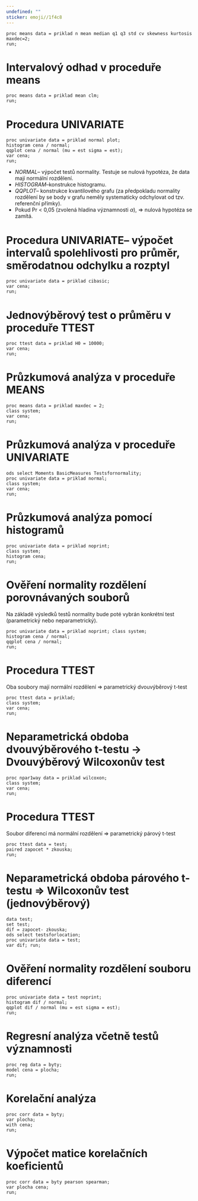 ```yaml
---
undefined: ""
sticker: emoji//1f4c8
---
```

```sas
proc means data = priklad n mean median q1 q3 std cv skewness kurtosis maxdec=2; 
run;
```
# Intervalový odhad v proceduře means
```sas
proc means data = priklad mean clm; 
run;
```
# Procedura UNIVARIATE
```sas
proc univariate data = priklad normal plot; 
histogram cena / normal;
qqplot cena / normal (mu = est sigma = est); 
var cena; 
run;
```
- *NORMAL*– výpočet testů normality. Testuje se nulová hypotéza, že data mají normální rozdělení. 
- *HISTOGRAM*–konstrukce histogramu. 
- *QQPLOT*– konstrukce kvantilového grafu (za předpokladu normality rozdělení by se body v grafu neměly systematicky odchylovat od tzv. referenční přímky).
- Pokud Pr < 0,05 (zvolená hladina významnosti $\alpha$), => nulová hypotéza se zamítá.
# Procedura UNIVARIATE– výpočet intervalů spolehlivosti pro průměr, směrodatnou odchylku a rozptyl
```sas
proc univariate data = priklad cibasic; 
var cena; 
run;
```
# Jednovýběrový test o průměru v proceduře TTEST
```sas
proc ttest data = priklad H0 = 10000; 
var cena; 
run;
```
# Průzkumová analýza v proceduře MEANS
```sas
proc means data = priklad maxdec = 2; 
class system; 
var cena; 
run;
```
# Průzkumová analýza v proceduře UNIVARIATE
```sas
ods select Moments BasicMeasures Testsfornormality;
proc univariate data = priklad normal;
class system; 
var cena;
run;
```
# Průzkumová analýza pomocí histogramů
```sas
proc univariate data = priklad noprint;
class system;
histogram cena; 
run;
```
# Ověření normality rozdělení porovnávaných souborů
Na základě výsledků testů normality bude poté vybrán konkrétní test (parametrický nebo neparametrický).
```sas
proc univariate data = priklad noprint; class system;
histogram cena / normal;
qqplot cena / normal;
run;
```
# Procedura TTEST
Oba soubory mají normální rozdělení => parametrický dvouvýběrový t-test
```sas
proc ttest data = priklad; 
class system; 
var cena; 
run;
```
# Neparametrická obdoba dvouvýběrového t-testu -> Dvouvýběrový Wilcoxonův test
```sas
proc npar1way data = priklad wilcoxon;
class system; 
var cena; 
run;
```
# Procedura TTEST
Soubor diferencí má normální rozdělení => parametrický párový t-test
```sas
proc ttest data = test; 
paired zapocet * zkouska; 
run;
```
# Neparametrická obdoba párového t-testu => Wilcoxonův test (jednovýběrový)
```sas
data test; 
set test; 
dif = zapocet- zkouska; 
ods select testsforlocation; 
proc univariate data = test; 
var dif; run;
```
# Ověření normality rozdělení souboru diferencí
```sas
proc univariate data = test noprint; 
histogram dif / normal; 
qqplot dif / normal (mu = est sigma = est); 
run;
```
# Regresní analýza včetně testů významnosti
```sas
proc reg data = byty;
model cena = plocha;
run;
```
# Korelační analýza
```sas
proc corr data = byty; 
var plocha;
with cena;
run;
```
# Výpočet matice korelačních koeficientů
```sas
proc corr data = byty pearson spearman; 
var plocha cena;
run;
```
